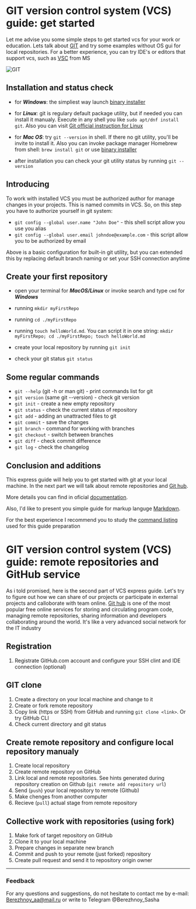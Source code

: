# GIT version control system (VCS) guide: get started

Let me advise you some simple steps to get started vcs for your work or education. Lets talk about [GIT](https://git-scm.com/ "git-scm.com") and try some examples without OS gui for local repositories. For a better experience, you can try IDE's or editors that support vcs, such as [VSC](https://code.visualstudio.com/download "VSC") from MS

![GIT](./images/git.png "git-scm.com")

## Installation and status check

* for ***Windows***: the simpliest way launch <a href=https://git-scm.com/download/win>binary installer</a>

* for ***Linux***: git is regulary default package utility, but if needed you can install it manualy. Execute in any shell you like `sudo apt/dnf install git`. Also you can visit <a href=https://git-scm.com/download/linux>Git official instruction for Linux</a>

* for ***Mac OS***: try `git --version` in shell. If there no git utility, you'll be invite to install it. Also you can invoke package manager Homebrew from shell: `brew install git` or use <a href=https://git-scm.com/download/mac>binary installer</a>

* after installation you can check your git utility status by running `git --version`

## Introducing

To work with installed VCS you must be authorized author for manage changes in your projects. This is named commits in VCS. So, on this step you have to authorize yourself in git system:

* `git config --global user.name "John Doe"` - this shell script allow you use you alias
* `git config --global user.email johndoe@example.com` - this script allow you to be authorized by email

Above is a basic configuration for built-in git utility, but you can extended this by replacing default branch naming or set your SSH connection anytime

## Create your first repository

* open your terminal for ***MacOS/Linux*** or invoke search and type `cmd` for ***Windows***

* running `mkdir myFirstRepo`

* running `cd ./myFirstRepo` 

* running `touch helloWorld.md`. You can script it in one string: `mkdir myFirstRepo; cd ./myFirstRepo; touch helloWorld.md`

* create your local repository by running `git init`

* check your git status `git status`

## Some regular commands

* `git --help` (git -h or man git) - print commands list for git
* `git version` (same git --version) - check git version
* `git init` - create a new empty repository
* `git status` - check the current status of repository
* `git add` - adding an unattracted files to git
* `git commit` - save the changes
* `git branch` - command for working with branches
* `git checkout` - switch between branches
* `git diff` - check commit difference
* `git log` - check the changelog

## Conclusion and additions

This express guide will help you to get started with git at your local machine. In the next part we will talk about remote repositories and [Git hub](https://github.com/ "github.com").

More details you can find in oficial [documentation](https://git-scm.com/doc "git-scm.com"). 

Also, I'd like to present you simple guide for markup languge [Markdown](./additions/markdown_instruction.md "markdown"). 

For the best experience I recommend you to study the [command listing](./additions/commands_list.md "command list") used for this guide preparation

# GIT version control system (VCS) guide: remote repositories and GitHub service

As i told promised, here is the second part of VCS express guide. Let's try to figure out how we can share of our projects or participate in external projects and calloborate with team online. [Git hub](https://github.com/ "github.com") is one of the most popular free online services for storing and circulating program code, managing remote repositories, sharing information and developers collaborating around the world. It's like a very advanced social network for the IT industry

## Registration

1. Registrate GitHub.com account and configure your SSH clint and IDE connection (optional)

## GIT clone

1. Create a directory on your local machine and change to it
2. Create or fork remote repository
3. Copy link (https or SSH) from GitHub and running `git clone <link>`. Or try GitHub CLI
4. Check current directory and git status

## Create remote repository and configure local repository manualy

1. Create local repository
2. Create remote repository on GitHub
2. Link local and remote repositories. See hints generated during repository creation on Github (`git remote add repository url`)
3. Send (`push`) your local repository to remote (Github)
4. Make chenges from another computer
5. Recieve (`pull`) actual stage from remote repository 

## Collective work with repositories (using fork)

1. Make fork of target repository on GitHub
2. Clone it to your local machine
3. Prepare changes in separate new branch
4. Commit and push to your remote (just forked) repository
5. Create pull request and send it to repository origin owner

<hr>

### Feedback

For any questions and suggestions, do not hesitate to contact me by e-mail: Berezhnoy_aa@mail.ru or write to Telegram @Berezhnoy_Sasha
